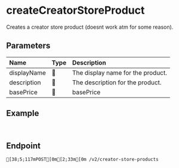 
# createCreatorStoreProduct
Creates a creator store product (doesnt work atm for some reason).


## Parameters
| Name        | Type  | Description                       |
| :---------- | :---- | :-------------------------------- |
| displayName | 🤷    | The display name for the product. |
| description | 🤷    | The description for the product.  |
| basePrice   | 🤷    | basePrice                         |



## Example
```ts copy showLineNumbers
 
```



## Endpoint
```ansi
[38;5;117mPOST[0m[2;33m[0m /v2/creator-store-products
```
  